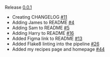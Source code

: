 Release [0.0.1](TBD)

- Creating CHANGELOG [#11](https://github.com/GBN-sb/COM619-Assessment/pull/11)
- Adding James to README [#4](https://github.com/GBN-sb/COM619-Assessment/pull/4)
- Adding Sam to README [#5](https://github.com/GBN-sb/COM619-Assessment/pull/5)
- Adding Harry to README [#16](https://github.com/GBN-sb/COM619-Assessment/pull/16)
- Added Figma link to README [#13](https://github.com/GBN-sb/COM619-Assessment/pull/13)
- Added Flake8 linting into the pipeline [#26](https://github.com/GBN-sb/COM619-Assessment/pull/26)
- Added my recipes page and homepage [#44](https://github.com/GBN-sb/COM619-Assessment/pull/44)